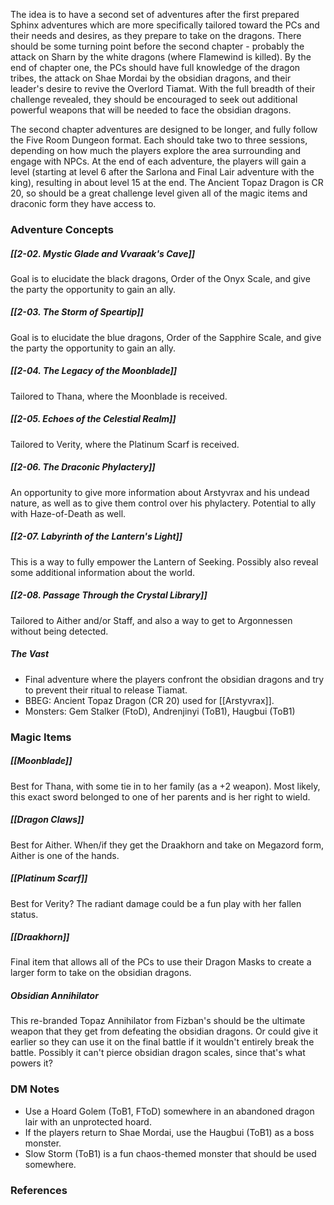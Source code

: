
The idea is to have a second set of adventures after the first prepared Sphinx adventures which are more specifically tailored toward the PCs and their needs and desires, as they prepare to take on the dragons. There should be some turning point before the second chapter - probably the attack on Sharn by the white dragons (where Flamewind is killed). By the end of chapter one, the PCs should have full knowledge of the dragon tribes, the attack on Shae Mordai by the obsidian dragons, and their leader's desire to revive the Overlord Tiamat. With the full breadth of their challenge revealed, they should be encouraged to seek out additional powerful weapons that will be needed to face the obsidian dragons.

The second chapter adventures are designed to be longer, and fully follow the Five Room Dungeon format. Each should take two to three sessions, depending on how much the players explore the area surrounding and engage with NPCs. At the end of each adventure, the players will gain a level (starting at level 6 after the Sarlona and Final Lair adventure with the king), resulting in about level 15 at the end. The Ancient Topaz Dragon is CR 20, so should be a great challenge level given all of the magic items and draconic form they have access to.

### Adventure Concepts

##### [[2-02. Mystic Glade and Vvaraak's Cave]]

Goal is to elucidate the black dragons, Order of the Onyx Scale, and give the party the opportunity to gain an ally.

##### [[2-03. The Storm of Speartip]]

Goal is to elucidate the blue dragons, Order of the Sapphire Scale, and give the party the opportunity to gain an ally.

##### [[2-04. The Legacy of the Moonblade]]

Tailored to Thana, where the Moonblade is received.

##### [[2-05. Echoes of the Celestial Realm]]

Tailored to Verity, where the Platinum Scarf is received.

##### [[2-06. The Draconic Phylactery]]

An opportunity to give more information about Arstyvrax and his undead nature, as well as to give them control over his phylactery. Potential to ally with Haze-of-Death as well.

##### [[2-07. Labyrinth of the Lantern's Light]]

This is a way to fully empower the Lantern of Seeking. Possibly also reveal some additional information about the world.

##### [[2-08. Passage Through the Crystal Library]]

Tailored to Aither and/or Staff, and also a way to get to Argonnessen without being detected.

##### The Vast

* Final adventure where the players confront the obsidian dragons and try to prevent their ritual to release Tiamat.
* BBEG: Ancient Topaz Dragon (CR 20) used for [[Arstyvrax]].
* Monsters: Gem Stalker (FtoD), Andrenjinyi (ToB1), Haugbui (ToB1)

### Magic Items

##### [[Moonblade]]

Best for Thana, with some tie in to her family (as a +2 weapon). Most likely, this exact sword belonged to one of her parents and is her right to wield.

##### [[Dragon Claws]]

Best for Aither. When/if they get the Draakhorn and take on Megazord form, Aither is one of the hands.

##### [[Platinum Scarf]]

Best for Verity? The radiant damage could be a fun play with her fallen status.

##### [[Draakhorn]]

Final item that allows all of the PCs to use their Dragon Masks to create a larger form to take on the obsidian dragons.

##### Obsidian Annihilator

This re-branded Topaz Annihilator from Fizban's should be the ultimate weapon that they get from defeating the obsidian dragons. Or could give it earlier so they can use it on the final battle if it wouldn't entirely break the battle. Possibly it can't pierce obsidian dragon scales, since that's what powers it?

### DM Notes

* Use a Hoard Golem (ToB1, FToD) somewhere in an abandoned dragon lair with an unprotected hoard.
* If the players return to Shae Mordai, use the Haugbui (ToB1) as a boss monster.
* Slow Storm (ToB1) is a fun chaos-themed monster that should be used somewhere.

### References

